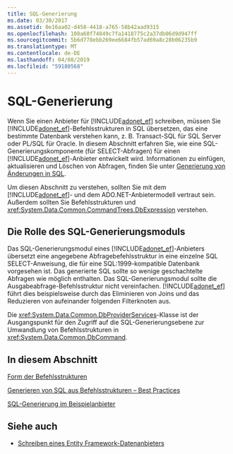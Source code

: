 ```yaml
---
title: SQL-Generierung
ms.date: 03/30/2017
ms.assetid: 0e16aa02-d458-4418-a765-58b42aad9315
ms.openlocfilehash: 108a68f74849c7fa1418775c2a37db06d9d947ff
ms.sourcegitcommit: 5b6d778ebb269ee6684fb57ad69a8c28b06235b9
ms.translationtype: MT
ms.contentlocale: de-DE
ms.lasthandoff: 04/08/2019
ms.locfileid: "59180568"
---
```

# <a name="sql-generation"></a>SQL-Generierung
Wenn Sie einen Anbieter für [!INCLUDE[adonet_ef](../../../../../includes/adonet-ef-md.md)] schreiben, müssen Sie [!INCLUDE[adonet_ef](../../../../../includes/adonet-ef-md.md)]-Befehlsstrukturen in SQL übersetzen, das eine bestimmte Datenbank verstehen kann, z. B. Transact-SQL für SQL Server oder PL/SQL für Oracle. In diesem Abschnitt erfahren Sie, wie eine SQL-Generierungskomponente (für SELECT-Abfragen) für einen [!INCLUDE[adonet_ef](../../../../../includes/adonet-ef-md.md)]-Anbieter entwickelt wird. Informationen zu einfügen, aktualisieren und Löschen von Abfragen, finden Sie unter [Generierung von Änderungen in SQL](../../../../../docs/framework/data/adonet/ef/modification-sql-generation.md).  
  
 Um diesen Abschnitt zu verstehen, sollten Sie mit dem [!INCLUDE[adonet_ef](../../../../../includes/adonet-ef-md.md)]- und dem ADO.NET-Anbietermodell vertraut sein. Außerdem sollten Sie Befehlsstrukturen und <xref:System.Data.Common.CommandTrees.DbExpression> verstehen.  
  
## <a name="the-role-of-the-sql-generation-module"></a>Die Rolle des SQL-Generierungsmoduls  
 Das SQL-Generierungsmodul eines [!INCLUDE[adonet_ef](../../../../../includes/adonet-ef-md.md)]-Anbieters übersetzt eine angegebene Abfragebefehlsstruktur in eine einzelne SQL SELECT-Anweisung, die für eine SQL:1999-kompatible Datenbank vorgesehen ist. Das generierte SQL sollte so wenige geschachtelte Abfragen wie möglich enthalten. Das SQL-Generierungsmodul sollte die Ausgabeabfrage-Befehlsstruktur nicht vereinfachen. [!INCLUDE[adonet_ef](../../../../../includes/adonet-ef-md.md)] führt dies beispielsweise durch das Eliminieren von Joins und das Reduzieren von aufeinander folgenden Filterknoten aus.  
  
 Die <xref:System.Data.Common.DbProviderServices>-Klasse ist der Ausgangspunkt für den Zugriff auf die SQL-Generierungsebene zur Umwandlung von Befehlsstrukturen in <xref:System.Data.Common.DbCommand>.  
  
## <a name="in-this-section"></a>In diesem Abschnitt  
 [Form der Befehlsstrukturen](../../../../../docs/framework/data/adonet/ef/the-shape-of-the-command-trees.md)  
  
 [Generieren von SQL aus Befehlsstrukturen – Best Practices](../../../../../docs/framework/data/adonet/ef/generating-sql-from-command-trees-best-practices.md)  
  
 [SQL-Generierung im Beispielanbieter](../../../../../docs/framework/data/adonet/ef/sql-generation-in-the-sample-provider.md)  
  
## <a name="see-also"></a>Siehe auch

- [Schreiben eines Entity Framework-Datenanbieters](../../../../../docs/framework/data/adonet/ef/writing-an-ef-data-provider.md)
